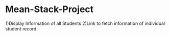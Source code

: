 # Mean-Stack-Project

1)Display Information of all Students
2)Link to fetch information of individual student record.

